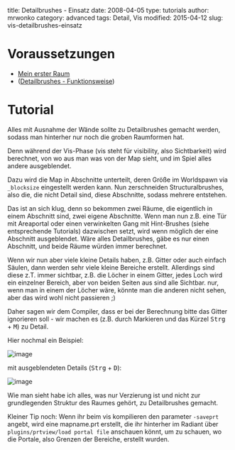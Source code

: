 ﻿title: Detailbrushes - Einsatz
date: 2008-04-05
type: tutorials
author: mrwonko
category: advanced
tags: Detail, Vis
modified: 2015-04-12
slug: vis-detailbrushes-einsatz

# Voraussetzungen

* [Mein erster Raum]({filename}brushwork-first-room.md)
* ([Detailbrushes - Funktionsweise]({filename}vis-detailbrushes-funktionsweise.md))

# Tutorial

Alles mit Ausnahme der Wände sollte zu Detailbrushes gemacht werden, sodass man hinterher nur noch die groben Raumformen hat.

Denn während der Vis-Phase (vis steht für visibility, also Sichtbarkeit) wird berechnet, von wo aus man was von der Map sieht, und im Spiel alles andere ausgeblendet.

Dazu wird die Map in Abschnitte unterteilt, deren Größe im Worldspawn via `_blocksize` eingestellt werden kann. Nun zerschneiden Structuralbrushes, also die, die nicht Detail sind, diese Abschnitte, sodass mehrere entstehen.

Das ist an sich klug, denn so bekommen zwei Räume, die eigentlich in einem Abschnitt sind, zwei eigene Abschnitte. Wenn man nun z.B. eine Tür mit Areaportal oder einen verwinkelten Gang mit Hint-Brushes (siehe entsprechende Tutorials) dazwischen setzt, wird wenn möglich der eine Abschnitt ausgeblendet. Wäre alles Detailbrushes, gäbe es nur einen Abschnitt, und beide Räume würden immer berechnet.

Wenn wir nun aber viele kleine Details haben, z.B. Gitter oder auch einfach Säulen, dann werden sehr viele kleine Bereiche erstellt. Allerdings sind diese z.T. immer sichtbar, z.B. die Löcher in einem Gitter, jedes Loch wird ein einzelner Bereich, aber von beiden Seiten aus sind alle Sichtbar. nur, wenn man in einem der Löcher wäre, könnte man die anderen nicht sehen, aber das wird wohl nicht passieren ;)

Daher sagen wir dem Compiler, dass er bei der Berechnung bitte das Gitter ignorieren soll - wir machen es (z.B. durch Markieren und das Kürzel <kbd>Strg</kbd> + <kbd>M</kbd>) zu Detail.

Hier nochmal ein Beispiel:

![image]({filename}vis-detailbrushes-einsatz-1.jpg)

mit ausgeblendeten Details (<kbd>Strg</kbd> + <kbd>D</kbd>):

![image]({filename}vis-detailbrushes-einsatz-2.jpg)

Wie man sieht habe ich alles, was nur Verzierung ist und nicht zur grundlegenden Struktur des Raumes gehört, zu Detailbrushes gemacht.


Kleiner Tip noch: Wenn ihr beim vis kompilieren den parameter `-saveprt` angebt, wird eine mapname.prt erstellt, die ihr hinterher im Radiant über `plugins/prtview/load portal file` anschauen könnt, um zu schauen, wo die Portale, also Grenzen der Bereiche, erstellt wurden.
